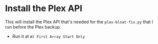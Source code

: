 # Install the Plex API

This will install the Plex API that's needed for the `plex-bloat-fix.py` that I run before the Plex backup.

- Run it at `At First Array Start Only`
